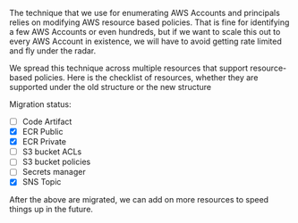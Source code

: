 The technique that we use for enumerating AWS Accounts and principals relies on modifying AWS resource based policies. That is fine for identifying a few AWS Accounts or even hundreds, but if we want to scale this out to every AWS Account in existence, we will have to avoid getting rate limited and fly under the radar.

We spread this technique across multiple resources that support resource-based policies. Here is the checklist of resources, whether they are supported under the old structure or the new structure


Migration status:

- [ ] Code Artifact
- [x] ECR Public
- [x] ECR Private
- [ ] S3 bucket ACLs
- [ ] S3 bucket policies
- [ ] Secrets manager
- [x] SNS Topic

After the above are migrated, we can add on more resources to speed things up in the future.
